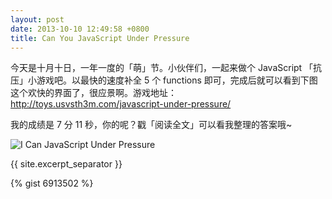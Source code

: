```yaml
---
layout: post
date: 2013-10-10 12:49:58 +0800
title: Can You JavaScript Under Pressure
---
```


今天是十月十日，一年一度的「萌」节。小伙伴们，一起来做个 JavaScript 「抗压」小游戏吧。以最快的速度补全 5 个 functions 即可，完成后就可以看到下图这个欢快的界面了，很应景啊。游戏地址：<http://toys.usvsth3m.com/javascript-under-pressure/>

我的成绩是 7 分 11 秒，你的呢？戳「阅读全文」可以看我整理的答案哦~

![](http://ww3.sinaimg.cn/large/624f9842tw1e9g19rsnz2j20n70aumz9.jpg 'I Can JavaScript Under Pressure')

{{ site.excerpt_separator }}

{% gist 6913502 %}
